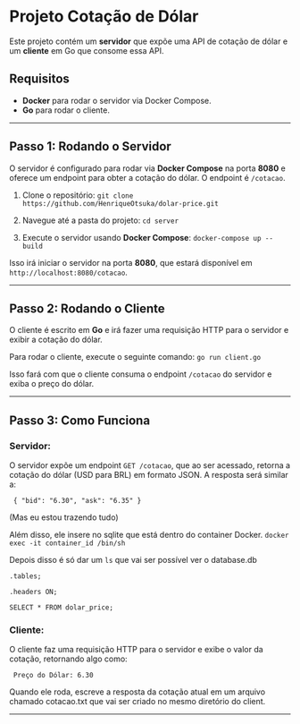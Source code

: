 # Projeto Cotação de Dólar

Este projeto contém um **servidor** que expõe uma API de cotação de dólar e um **cliente** em Go que consome essa API.

## Requisitos

- **Docker** para rodar o servidor via Docker Compose.
- **Go** para rodar o cliente.

---

## Passo 1: Rodando o Servidor

O servidor é configurado para rodar via **Docker Compose** na porta **8080** e oferece um endpoint para obter a cotação do dólar. O endpoint é `/cotacao`.

1. Clone o repositório:
   ` git clone https://github.com/HenriqueOtsuka/dolar-price.git `

2. Navegue até a pasta do projeto:
   ` cd server `

3. Execute o servidor usando **Docker Compose**:
   ` docker-compose up --build `

Isso irá iniciar o servidor na porta **8080**, que estará disponível em `http://localhost:8080/cotacao`.

---

## Passo 2: Rodando o Cliente

O cliente é escrito em **Go** e irá fazer uma requisição HTTP para o servidor e exibir a cotação do dólar.

Para rodar o cliente, execute o seguinte comando:
   ` go run client.go `

Isso fará com que o cliente consuma o endpoint `/cotacao` do servidor e exiba o preço do dólar.

---

## Passo 3: Como Funciona

### Servidor:

O servidor expõe um endpoint `GET /cotacao`, que ao ser acessado, retorna a cotação do dólar (USD para BRL) em formato JSON. A resposta será similar a:

   ` 
   {
       "bid": "6.30",
       "ask": "6.35"
   }
   `

(Mas eu estou trazendo tudo)

Além disso, ele insere no sqlite que está dentro do container Docker. `docker exec -it container_id /bin/sh`

Depois disso é só dar um `ls` que vai ser possível ver o database.db

```
.tables;

.headers ON;

SELECT * FROM dolar_price;
```

### Cliente:

O cliente faz uma requisição HTTP para o servidor e exibe o valor da cotação, retornando algo como:

   ` 
   Preço do Dólar: 6.30
   `

Quando ele roda, escreve a resposta da cotação atual em um arquivo chamado cotacao.txt que vai ser criado no mesmo diretório do client.

---
